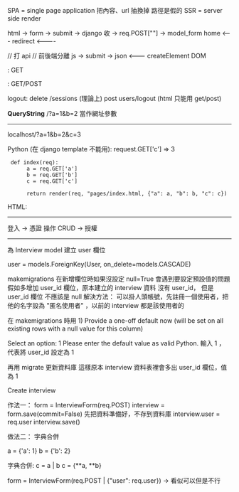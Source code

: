 SPA = single page application 把內容、url 抽換掉 路徑是假的
SSR = server side render

html -> form -> submit -> django 收 -> req.POST[""]
                                    -> model_form
     home  <--- redirect <----

// 打 api
// 前後端分離
js -> submit -> 
            json <---
            createElement
            DOM

<a>: GET
<form>: GET/POST

logout:
     delete /sessions (理論上)
     post users/logout (html 只能用 get/post)

**QueryString**  /?a=1&b=2 當作網址參數


---
localhost/?a=1&b=2&c=3

Python (在 django template 不能用):
     request.GET['c'] => 3

     def index(req):
          a = req.GET['a']
          b = req.GET['b']
          c = req.GET['c']

          return render(req, "pages/index.html, {"a": a, "b": b, "c": c})

HTML:
     <QueryDict>

---

登入 -> 憑證
操作 CRUD -> 授權

---
為 Interview model 建立 user 欄位

user = models.ForeignKey(User, on_delete=models.CASCADE)

makemigrations 在新增欄位時如果沒設定 null=True 會遇到要設定預設值的問題
假如多增加 user_id 欄位，原本建立的 interview 資料 沒有 user_id，
但是 user_id 欄位 不應該是 null
解決方法： 可以掛人頭帳號，先註冊一個使用者，把他的名字設為 "匿名使用者" ，以前的 interview 都是該使用者的

在 makemigrations 時用 1) Provide a one-off default now (will be set on all existing rows with a null value for this column)

Select an option: 1
Please enter the default value as valid Python.
輸入 1 ， 代表將 user_id 設定為 1

再用 migrate 更新資料庫
這樣原本 interview 資料表裡會多出 user_id 欄位，值為 1


Create interview

作法一：
form = InterviewForm(req.POST)
interview = form.save(commit=False) 先把資料準備好，不存到資料庫
interview.user = req.user
interview.save()

做法二： 字典合併

a = {'a': 1}
b = {'b': 2}

字典合併:
c = a | b
c = {**a, **b}

form = InterviewForm(req.POST | {"user": req.user}) -> 看似可以但是不行

